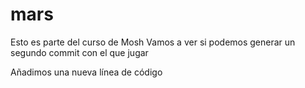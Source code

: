 # mars
Esto es parte del curso de Mosh
Vamos a ver si podemos generar un segundo commit con el que jugar

Añadimos una nueva línea de código
